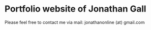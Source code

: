 # Portfolio website of Jonathan Gall

Please feel free to contact me via mail: jonathanonline (at) gmail.com